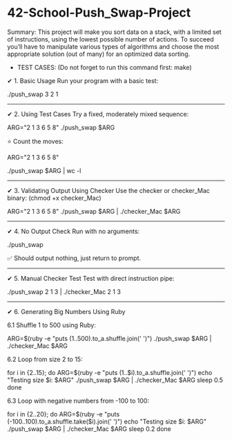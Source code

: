 # 42-School-Push_Swap-Project

Summary: This project will make you sort data on a stack, with a limited set of instructions, using
the lowest possible number of actions. To succeed you’ll have to manipulate various
types of algorithms and choose the most appropriate solution (out of many) for an
optimized data sorting.

- TEST CASES: (Do not forget to run this command first: make)
        
✔ 1. Basic Usage
Run your program with a basic test:

./push_swap 3 2 1


----
✔ 2. Using Test Cases
Try a fixed, moderately mixed sequence:

ARG="2 1 3 6 5 8"
./push_swap $ARG

⭐ Count the moves:

ARG="2 1 3 6 5 8"

./push_swap $ARG | wc -l


----
✔ 3. Validating Output Using Checker
Use the checker or checker_Mac binary:  	(chmod +x checker_Mac)

ARG="2 1 3 6 5 8"
./push_swap $ARG | ./checker_Mac $ARG


----
✔ 4. No Output Check
Run with no arguments:

./push_swap

✅ Should output nothing, just return to prompt.


----
✔ 5. Manual Checker Test
Test with direct instruction pipe:


./push_swap 2 1 3 | ./checker_Mac 2 1 3

----
✔ 6. Generating Big Numbers Using Ruby

6.1 Shuffle 1 to 500 using Ruby:

ARG=$(ruby -e "puts (1..500).to_a.shuffle.join(' ')")
./push_swap $ARG | ./checker_Mac $ARG


6.2 Loop from size 2 to 15:

for i in {2..15}; do
  ARG=$(ruby -e "puts (1..$i).to_a.shuffle.join(' ')")
  echo "Testing size $i: $ARG"
  ./push_swap $ARG | ./checker_Mac $ARG
  sleep 0.5
done


6.3 Loop with negative numbers from -100 to 100:

for i in {2..20}; do
  ARG=$(ruby -e "puts (-100..100).to_a.shuffle.take($i).join(' ')")
  echo "Testing size $i: $ARG"
  ./push_swap $ARG | ./checker_Mac $ARG
  sleep 0.2
done





